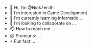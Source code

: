 - 👋 Hi, I’m @NickZenith
- 👀 I’m interested in Game Development
- 🌱 I’m currently learning informatic...
- 💞️ I’m looking to collaborate on ...
- 📫 How to reach me ...
- 😄 Pronouns: ...
- ⚡ Fun fact: ...

<!---
NickZenith/NickZenith is a ✨ special ✨ repository because its `README.md` (this file) appears on your GitHub profile.
You can click the Preview link to take a look at your changes.
--->
